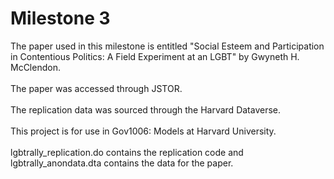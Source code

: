 # Milestone 3
The paper used in this milestone is entitled "Social Esteem and Participation in
Contentious Politics: A Field Experiment at an LGBT" by Gwyneth H. McClendon.
<br>
<br>
The paper was accessed through JSTOR.
<br>
<br>
The replication data was sourced through the Harvard Dataverse.
<br>
<br>
This project is for use in Gov1006: Models at Harvard University.
<br>
<br>
lgbtrally_replication.do contains the replication code and
lgbtrally_anondata.dta contains the data for the paper.
